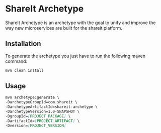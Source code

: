 # ShareIt Archetype

ShareIt Archetype is an archetype with the goal to unify and improve the way new microservices are built for the shareit
platform. 

## Installation

To generate the archetype you just have to run the following maven command:

```bash
mvn clean install
```

## Usage

```markdown
mvn archetype:generate \
-DarchetypeGroupId=com.shareit \
-DarchetypeArtifactId=shareit-archetype \
-DarchetypeVersion=1.0-SNAPSHOT \
-DgroupId=[PROJECT_PACKAGE] \
-DartifactId=[PROJECT_ARTIFACT] \
-Dversion=[PROJECT_VERSION]
```

